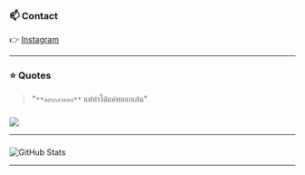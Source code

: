  <!-- ### Hi there 👋
🙋 สวัสดีครับ ผม กิตติ์ดนัย สกุลวรเกียรติ์ หรือตั้ว

🌱🌱 I’m currently learning Front-End, Back-End, DevOps & more 😍😄

---
-->
### 📫 Contact
 <!-- 👉 [Fackbook](https://web.facebook.com/people/Kitdanay-Tua/100002806193744/)<br> -->
 👉 [Instagram](https://www.instagram.com/kitdanay.tua/?fbclid=IwAR3c5oLadb6dB8Yg0HRMTEKxr2hQGioofpKMqDEp7dkfumNrTcAeYK8MBqw)
 
---

### ⭐ Quotes
> "`**อยากลาออก**` แต่ทำได้แค่หยอกเล่น"

### 
![](https://media.giphy.com/media/lrtPCNjE8Rdoky43VR/giphy.gif)

---

###
![GitHub Stats](https://github-readme-stats.vercel.app/api?username=kitdanay&show_icons=true&theme=dark)


---

<!--
**kitdanay/kitdanay** is a ✨ _special_ ✨ repository because its `README.md` (this file) appears on your GitHub profile.

Here are some ideas to get you started:

- 🔭 I’m currently working on ...
- 🌱 I’m currently learning ...
- 👯 I’m looking to collaborate on ...
- 🤔 I’m looking for help with ...
- 💬 Ask me about ...
- 📫 How to reach me: ...
- 😄 Pronouns: ...
- ⚡ Fun fact: ...
-->
